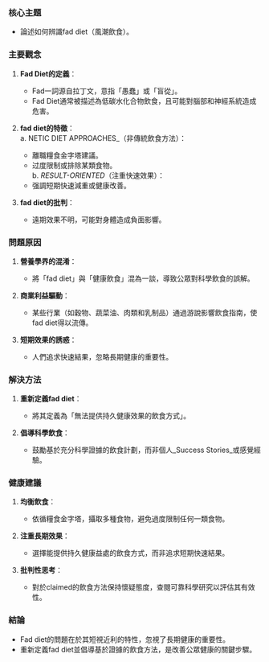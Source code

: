 ### 核心主題  
- 論述如何辨識fad diet（風潮飲食）。  

### 主要觀念  
1. **Fad Diet的定義**：  
   - Fad一詞源自拉丁文，意指「愚蠢」或「盲從」。  
   - Fad Diet通常被描述為低碳水化合物飲食，且可能對腦部和神經系統造成危害。  

2. **fad diet的特徵**：  
   a. NETIC DIET APPROACHES_（非傳統飲食方法）：  
      - 離職糧食金字塔建議。  
      - 过度限制或排除某類食物。  
   b. _RESULT-ORIENTED_（注重快速效果）：  
      - 强調短期快速減重或健康改善。  

3. **fad diet的批判**：  
   - 遠期效果不明，可能對身體造成負面影響。  

### 問題原因  
1. **營養學界的混淆**：  
   - 將「fad diet」與「健康飲食」混為一談，導致公眾對科學飲食的誤解。  

2. **商業利益驅動**：  
   - 某些行業（如穀物、蔬菜油、肉類和乳制品）通過游說影響飲食指南，使fad diet得以流傳。  

3. **短期效果的誘惑**：  
   - 人們追求快速結果，忽略長期健康的重要性。  

### 解決方法  
1. **重新定義fad diet**：  
   - 將其定義為「無法提供持久健康效果的飲食方式」。  

2. **倡導科學飲食**：  
   - 鼓勵基於充分科學證據的飲食計劃，而非個人_Success Stories_或感覺經驗。  

### 健康建議  
1. **均衡飲食**：  
   - 依循糧食金字塔，攝取多種食物，避免過度限制任何一類食物。  

2. **注重長期效果**：  
   - 選擇能提供持久健康益處的飲食方式，而非追求短期快速結果。  

3. **批判性思考**：  
   - 對於claimed的飲食方法保持懷疑態度，查閱可靠科學研究以評估其有效性。  

### 結論  
- Fad diet的問題在於其短視近利的特性，忽視了長期健康的重要性。  
- 重新定義fad diet並倡導基於證據的飲食方法，是改善公眾健康的關鍵步驟。